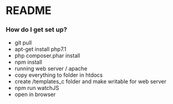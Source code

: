 # README #

### How do I get set up? ###


* git pull
* apt-get install php7.1
* php composer.phar install
* npm install
* running web server / apache
* copy everything to folder in htdocs
* create /templates_c folder and make writable for web server
* npm run watchJS
* open in browser